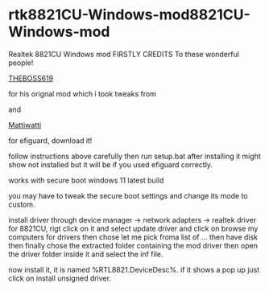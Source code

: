 # rtk8821CU-Windows-mod8821CU-Windows-mod
Realtek 8821CU Windows mod
FIRSTLY CREDITS To these wonderful people!

[THEBOSS619](https://www.techpowerup.com/forums/members/theboss619.184112/)

for his orignal mod which i took tweaks from 

and

[Mattiwatti](https://github.com/Mattiwatti/EfiGuard)

for efiguard,
download it!

follow instructions above carefully then run setup.bat after installing it might show not installed but it will be if you used efiguard correctly.


works with secure boot windows 11 latest build 

you may have to tweak the secure boot settings and change its mode to custom.

install driver through device manager -> network adapters -> realtek driver for 8821CU,
rigt click on it and select update driver and click on browse my computers for drivers then chose let me pick froma list of ... then have disk then finally chose the extracted folder containing the mod driver then open the driver folder inside it and select the inf file.

now install it, it is named %RTL8821.DeviceDesc%.
if it shows a pop up just click on install unsigned driver.
